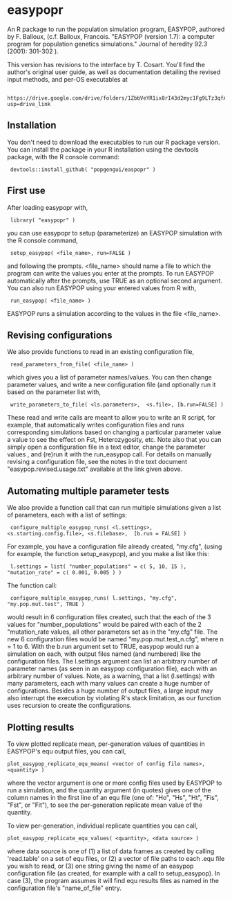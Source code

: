 # easypopr
An R package to run the population simulation program, EASYPOP, authored by F. Balloux, (c.f. Balloux, Francois. "EASYPOP (version 1.7): a computer program for population genetics simulations." Journal of heredity 92.3 (2001): 301-302 ).

This version has revisions to the interface by T. Cosart.  You'll find the author's original user guide, as well as documentation detailing the revised input methods, and per-OS executables at

     https://drive.google.com/drive/folders/1ZbbVeYR1ix8rI43d2myc1Fg9LTz3qfA_?usp=drive_link

## Installation
You don't need to download the executables to run our R package version.  You can install the package in your R installation using the devtools package, with the R console command: 

     devtools::install_github( "popgengui/easpopr" )

## First use
After loading easypopr with,

     library( "easypopr" )

you can use easypopr to setup (parameterize) an EASYPOP simulation with the R console command,
     
     setup_easypop( <file_name>, run=FALSE )

and following the prompts.  <file_name> should name a file to which the program can write the values you enter at the prompts.   To run EASYPOP automatically after the prompts, use TRUE as an optional second argument.  You can also run EASYPOP using your entered values from R with, 

     run_easypop( <file_name> )

EASYPOP runs a simulation according to the values in the file <file_name>. 

## Revising configurations
We also provide functions to read in an existing configuration file, 

     read_parameters_from_file( <file_name> )

which gives you a list of parameter names/values.  You can then change parameter values, and write a new configuration file (and optionally run it based on the parameter list with, 

     write_parameters_to_file( <ls.parameters>,  <s.file>, [b.run=FALSE] )

These read and write calls are meant to allow you to write an R script, for example, that automatically writes configuration files and runs corresponding simulations based on changing a particular parameter value a value to see the effect on Fst, Heterozygosity, etc.  Note also that you can simply open a configuration file in a text editor, change the parameter values , and (re)run it with the run_easypop call.  For details on manually revising a configuration file, see the notes in the text document "easypop.revised.usage.txt" available at the link given above.

## Automating multiple parameter tests
We also provide a function call that can run multiple simulations given a list of parameters, each with a list of settings:

     configure_multiple_easypop_runs( <l.settings>, <s.starting.config.file>, <s.filebase>,  [b.run = FALSE] )

For example, you have a configuration file already created, "my.cfg",  (using for example, the function setup_easypop), and you make a list like this:

     l.settings = list( "number_populations" = c( 5, 10, 15 ), "mutation_rate" = c( 0.001, 0.005 ) )

The function call:

     configure_multiple_easypop_runs( l.settings, "my.cfg", "my.pop.mut.test", TRUE )

would result in 6 configuration files created, such that the each of the 3 values for "number_populations" would be paired with each of the 2 "mutation_rate values, all other parameters set as in the "my.cfg" file.  The new 6 configuration files would be named "my.pop.mut.test_n.cfg", where n = 1 to 6. With the b.run argument set to TRUE, easypop would run a simulation on each, with output files named (and numbered) like the configuration files.  The l.settings argument can list an arbitrary number of parameter names (as seen in an easypop configuration file), each with an arbitrary number of values.  Note, as a warning, that a list (l.settings) with many parameters, each with many values can create a huge number of configurations.  Besides a huge number of output files, a large input may also interrupt the execution by violating R's stack limitation, as our function uses recursion to create the configurations.

## Plotting results

To view plotted replicate mean, per-generation values of quantities in EASYPOP's equ output files, you can call,

    plot_easypop_replicate_equ_means( <vector of config file names>, <quantity> )

where the vector argument is one or more config files used by EASYPOP to run a simulation, and the quantity argument (in quotes) gives one of the column names  in the first line of an equ file (one of: "Ho", "Hs", "Ht", "Fis", "Fst", or "Fit"), to see the per-generation replicate mean value of the quantity.

To view per-generation, individual replicate quantities you can call,
	
    plot_easypop_replicate_equ_values( <quantity>, <data source> )

where data source is one of (1) a list of data frames as created by calling 'read.table' on a set of equ files, or (2) a vector of file paths to each .equ file you wish to read, or (3) one string giving the name of an easypop configuration file (as created, for example with a call to setup_easypop).  In case (3), the program assumes it will find equ results files as named in the configuration file's "name_of_file" entry.




